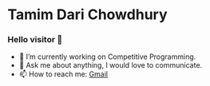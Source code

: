  Tamim Dari Chowdhury
====================


### Hello visitor 👋

- 🔭 I’m currently working on Competitive Programming.
- 💬 Ask me about anything, I would love to communicate.
- 📫 How to reach me: [Gmail](mailto:dari.tamim028@gmail.com)

